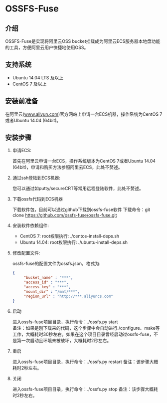 # OSSFS-Fuse

## 介绍

OSSFS-Fuse是实现将阿里云OSS bucket挂载成为阿里云ECS服务器本地盘功能的工具，方便阿里云用户快捷地使用OSS。

## 支持系统

* Ubuntu 14.04 LTS 及以上
* CentOS 7 及以上

## 安装前准备

在阿里云(www.aliyun.com)官方网站上申请一台ECS机器，操作系统为CentOS 7 或者Ubuntu 14.04 (64bit)。

## 安装步骤

1. 申请ECS:

   首先在阿里云申请一台ECS，操作系统版本为CentOS 7或者Ubuntu 14.04 (64bit)，申请和购买方法参照阿里云ECS，此处不赘述。

2. 通过ssh登陆到ECS机器:

   您可以通过如putty/secureCRT等常用远程登陆软件，此处不赘述。

3. 下载ossfs代码到ECS机器

   下载软件包，目前可以通过github下载到ossfs-fuse软件
   下载命令：git clone https://github.com/ossfs-fuse/ossfs-fuse.git

4. 安装软件依赖组件:

   * CentOS 7:
     root权限执行: ./centos-install-deps.sh
   * Ubuntu 14.04:
     root权限执行: ./ubuntu-install-deps.sh

5. 修改配置文件:

   ossfs-fuse的配置文件为ossfs.json，格式为:
   ```json
   {
        "bucket_name" : "***",
        "access_id" : "***",
        "access_key" : "***",
        "mount_dir" : "/mnt/***",
        "region_url" : "http://***.aliyuncs.com"
   }
   ```

6. 启动

   进入ossfs-fuse项目目录，执行命令：./ossfs.py start  
   备注：如果是刚下载来的代码，这个步骤中会自动进行./configure、make等工作，大概耗时30秒左右。如果在这个项目目录曾经启动过ossfs-fuse，不是第一次启动且环境未被破坏，大概耗时2秒左右。

7. 重启

   进入ossfs-fuse项目目录，执行命令：./ossfs.py restart
   备注：该步骤大概耗时2秒左右。

8. 关闭

   进入ossfs-fuse项目目录，执行命令：./ossfs.py stop
   备注：该步骤大概耗时2秒左右。
   